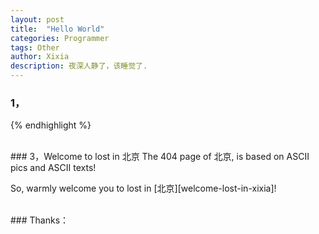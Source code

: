 ```yaml
---
layout: post
title:  "Hello World"
categories: Programmer
tags: Other
author: Xixia
description: 夜深人静了，该睡觉了.
---
```


###  1，
{% endhighlight %}

<br/>
###  3，Welcome to lost in 北京
The 404 page of 北京, is based on ASCII pics and ASCII texts!

So, warmly welcome you to lost in [北京][welcome-lost-in-xixia]!


<br/>
### Thanks：

